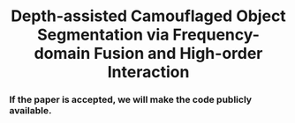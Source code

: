 <h1 align="center">Depth-assisted Camouflaged Object Segmentation via Frequency-domain Fusion and High-order Interaction</h1>

<h3>If the paper is accepted, we will make the code publicly available.</h3>
